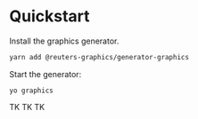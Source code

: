 # Quickstart

Install the graphics generator.

```bash
yarn add @reuters-graphics/generator-graphics
```

Start the generator:

```
yo graphics
```

TK TK TK
